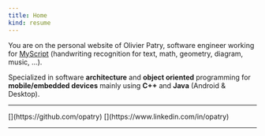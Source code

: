 ```yaml
---
title: Home
kind: resume
---
```

You are on the personal website of Olivier Patry, software engineer working for [MyScript](http://dev.myscript.com/) (handwriting recognition for text, math, geometry, diagram, music, …).

Specialized in software **architecture** and **object oriented** programming for **mobile/embedded devices** mainly using
**C++** and **Java** (Android &amp; Desktop).

----

<div class="special-links" markdown="1">
[<span class="icon-github"></span>](https://github.com/opatry)
[<span class="icon-linkedin"></span>](https://www.linkedin.com/in/opatry)
</div>

----
